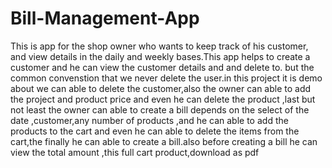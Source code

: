 # Bill-Management-App
This is app for the shop owner who wants to keep track of his customer, and view details in the daily and weekly bases.This app helps to create a customer and he can view the customer details and and delete to. but the common convenstion that we never delete the user.in this project it is demo about we can able to delete the customer,also the owner can able to add the project and product price and even he can delete the product ,last but not least the owner can able to create a bill depends on the select of the date ,customer,any number of products ,and he can able to add the products to the cart and even he can able to delete the items from the cart,the finally he can able to create a bill.also before creating a bill he can view the total amount ,this full cart product,download as pdf
